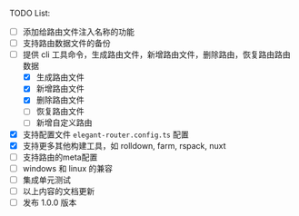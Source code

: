 TODO List:

- [ ] 添加给路由文件注入名称的功能
- [ ] 支持路由数据文件的备份
- [ ] 提供 cli 工具命令，生成路由文件，新增路由文件，删除路由，恢复路由路由数据
     - [x] 生成路由文件
     - [x] 新增路由文件
     - [x] 删除路由文件
     - [ ] 恢复路由文件
     - [ ] 新增自定义路由
- [x] 支持配置文件 `elegant-router.config.ts` 配置
- [x] 支持更多其他构建工具，如 rolldown, farm, rspack, nuxt
- [ ] 支持路由的meta配置
- [ ] windows 和 linux 的兼容
- [ ] 集成单元测试
- [ ] 以上内容的文档更新
- [ ] 发布 1.0.0 版本